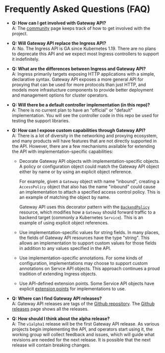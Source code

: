 # Frequently Asked Questions (FAQ)

*   **Q: How can I get involved with Gateway API?<br>**
    A: The [community](/community) page keeps track of how to get
    involved with the project.

*   **Q: Will Gateway API replace the Ingress API?<br>**
    A: No. The Ingress API is GA since Kubernetes 1.19. There are no
    plans to deprecate this API and we expect most Ingress controllers
    to support it indefinitely.

*   **Q: What are the differences between Ingress and Gateway API?<br>**
    A: Ingress primarily targets exposing HTTP applications with a
    simple, declarative syntax. Gateway API exposes a more general API
    for proxying that can be used for more protocols than just HTTP,
    and models more infrastucture components to provide better
    deployment and management options for cluster operators.

*   **Q: Will there be a default controller implementation (in this repo)?<br>**
    A: There is no current plan to have an "official" or "default"
    implementation. You will see the controller code in this repo be
    used for testing the support libraries.

*   **Q: How can I expose custom capabilities through Gateway API?<br>**
    A: There is a lot of diversity in the networking and proxying
    ecosystem, and many products will have features that are not directly
    supported in the API.  However, there are a few mechanisms available
    for extending the API with implementation-specific capabilities:

    * Decorate Gateway API objects with implementation-specific objects. A
      policy or configuration object could match the Gateway API object either
      by name or by using an explicit object reference.

        For example, given a `Gateway` object with name "inbound",
        creating a `AccessPolicy` object that also has the name "inbound"
        could cause an implementation to attach a specified access
        control policy. This is an example of matching the object by name.

        Gateway API uses this decorator pattern with the
        [`BackendPolicy`](/spec/#networking.x-k8s.io/v1alpha1.BackendPolicy)
        resource, which modifies how a `Gateway` should forward traffic
        to a backend target (commonly a Kubernetes `Service`). This is
        an example of using explicit object references.

    * Use implementation-specific values for string fields. In many
      places, the fields of Gateway API resources have the type
      "string". This allows an implementation to support custom values
      for those fields in addition to any values specified in the API.

    * Use implementation-specific annotations. For some kinds of
      configuration, implementations may choose to support custom
      annotations on Servce API objects. This approach continues
      a proud tradition of extending Ingress objects.

    * Use API-defined extension points. Some Service
      API objects have explicit [extension points](api-overview.md#extension-points)
      for implementations to use.

*  **Q: Where can I find Gateway API releases?<br>**
   A: Gateway API releases are tags of the [Github repository][1].
   The [Github releases][2] page shows all the releases.

* **Q: How should I think about the alpha release?<br>**
  A: The `v1alpha1` release will be the first Gateway API release. As
  various projects begin implementing the API, and operators start using
  it, the working group will collect feedback and issues, which will
  guide what revisions are needed for the next release. It is possible
  that the next release will contain breaking changes.


[1]: https://github.com/kubernetes-sigs/gateway-api
[2]: https://github.com/kubernetes-sigs/gateway-api/releases
